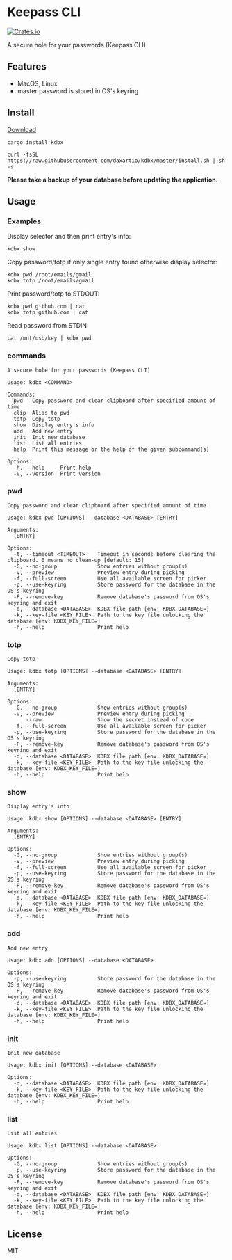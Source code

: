 # Keepass CLI

[![Crates.io](https://img.shields.io/crates/v/kdbx.svg)](https://crates.io/crates/kdbx)

A secure hole for your passwords (Keepass CLI)

## Features

- MacOS, Linux
- master password is stored in OS's keyring

## Install

[Download](https://github.com/daxartio/kdbx/releases)

```
cargo install kdbx
```

```
curl -fsSL https://raw.githubusercontent.com/daxartio/kdbx/master/install.sh | sh -s
```

**Please take a backup of your database before updating the application.**

## Usage

### Examples

Display selector and then print entry's info:

```
kdbx show
```

Copy password/totp if only single entry found otherwise display selector:

```
kdbx pwd /root/emails/gmail
kdbx totp /root/emails/gmail
```

Print password/totp to STDOUT:

```
kdbx pwd github.com | cat
kdbx totp github.com | cat
```

Read password from STDIN:

```
cat /mnt/usb/key | kdbx pwd
```

<!-- CLI START -->

### commands

```
A secure hole for your passwords (Keepass CLI)

Usage: kdbx <COMMAND>

Commands:
  pwd   Copy password and clear clipboard after specified amount of time
  clip  Alias to pwd
  totp  Copy totp
  show  Display entry's info
  add   Add new entry
  init  Init new database
  list  List all entries
  help  Print this message or the help of the given subcommand(s)

Options:
  -h, --help     Print help
  -V, --version  Print version
```

### pwd

```
Copy password and clear clipboard after specified amount of time

Usage: kdbx pwd [OPTIONS] --database <DATABASE> [ENTRY]

Arguments:
  [ENTRY]

Options:
  -t, --timeout <TIMEOUT>    Timeout in seconds before clearing the clipboard. 0 means no clean-up [default: 15]
  -G, --no-group             Show entries without group(s)
  -v, --preview              Preview entry during picking
  -f, --full-screen          Use all available screen for picker
  -p, --use-keyring          Store password for the database in the OS's keyring
  -P, --remove-key           Remove database's password from OS's keyring and exit
  -d, --database <DATABASE>  KDBX file path [env: KDBX_DATABASE=]
  -k, --key-file <KEY_FILE>  Path to the key file unlocking the database [env: KDBX_KEY_FILE=]
  -h, --help                 Print help
```

### totp

```
Copy totp

Usage: kdbx totp [OPTIONS] --database <DATABASE> [ENTRY]

Arguments:
  [ENTRY]

Options:
  -G, --no-group             Show entries without group(s)
  -v, --preview              Preview entry during picking
      --raw                  Show the secret instead of code
  -f, --full-screen          Use all available screen for picker
  -p, --use-keyring          Store password for the database in the OS's keyring
  -P, --remove-key           Remove database's password from OS's keyring and exit
  -d, --database <DATABASE>  KDBX file path [env: KDBX_DATABASE=]
  -k, --key-file <KEY_FILE>  Path to the key file unlocking the database [env: KDBX_KEY_FILE=]
  -h, --help                 Print help
```

### show

```
Display entry's info

Usage: kdbx show [OPTIONS] --database <DATABASE> [ENTRY]

Arguments:
  [ENTRY]

Options:
  -G, --no-group             Show entries without group(s)
  -v, --preview              Preview entry during picking
  -f, --full-screen          Use all available screen for picker
  -p, --use-keyring          Store password for the database in the OS's keyring
  -P, --remove-key           Remove database's password from OS's keyring and exit
  -d, --database <DATABASE>  KDBX file path [env: KDBX_DATABASE=]
  -k, --key-file <KEY_FILE>  Path to the key file unlocking the database [env: KDBX_KEY_FILE=]
  -h, --help                 Print help
```

### add

```
Add new entry

Usage: kdbx add [OPTIONS] --database <DATABASE>

Options:
  -p, --use-keyring          Store password for the database in the OS's keyring
  -P, --remove-key           Remove database's password from OS's keyring and exit
  -d, --database <DATABASE>  KDBX file path [env: KDBX_DATABASE=]
  -k, --key-file <KEY_FILE>  Path to the key file unlocking the database [env: KDBX_KEY_FILE=]
  -h, --help                 Print help
```

### init

```
Init new database

Usage: kdbx init [OPTIONS] --database <DATABASE>

Options:
  -d, --database <DATABASE>  KDBX file path [env: KDBX_DATABASE=]
  -k, --key-file <KEY_FILE>  Path to the key file unlocking the database [env: KDBX_KEY_FILE=]
  -h, --help                 Print help
```

### list

```
List all entries

Usage: kdbx list [OPTIONS] --database <DATABASE>

Options:
  -G, --no-group             Show entries without group(s)
  -p, --use-keyring          Store password for the database in the OS's keyring
  -P, --remove-key           Remove database's password from OS's keyring and exit
  -d, --database <DATABASE>  KDBX file path [env: KDBX_DATABASE=]
  -k, --key-file <KEY_FILE>  Path to the key file unlocking the database [env: KDBX_KEY_FILE=]
  -h, --help                 Print help
```

<!-- CLI END -->

## License

MIT
